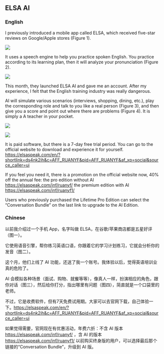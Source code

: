 ## ELSA AI

### English

I previously introduced a mobile app called ELSA, which received five-star reviews on Google/Apple stores (Figure 1).

![](https://cdn.beekka.com/blogimg/asset/202310/bg2023101101.png)

It uses a speech engine to help you practice spoken English. You practice according to its learning plan, then it will analyze your pronunciation (Figure 2).

![](https://cdn.beekka.com/blogimg/asset/202310/bg2023101102.png)

This month, they launched ELSA AI and gave me an account. After my experience, I felt that the English training industry was really dangerous.

AI will simulate various scenarios (interviews, shopping, dining, etc.), play the corresponding role and talk to you like a real person (Figure 3), and then give you a score and point out where there are problems (Figure 4). It is simply a A teacher in your pocket.

![](https://cdn.beekka.com/blogimg/asset/202310/bg2023101103.jpg)

![](https://cdn.beekka.com/blogimg/asset/202310/bg2023101104.jpg)

It is paid software, but there is a 7-day free trial period. You can go to the official website to download and experience it for yourself. https://elsaspeak.com/en/?shortlink=ds4nk2ih&c=AFF_RUANYF&pid=AFF_RUANYF&af_xp=social&source_caller=ui

If you feel you need it, there is a promotion on the official website now, 40% off the annual fee: the pro edition without AI https://elsaspeak.com/inf/ruanyf/  the premium edition with AI https://elsaspeak.com/inf/ruanyf1/

Users who previously purchased the Lifetime Pro Edition can select the “Conversation Bundle” on the last link to upgrade to the AI Edition.

### Chinese

以前我介绍过一个手机 App，名字叫做 ELSA，在谷歌/苹果商店都是五星好评（图一）。

它使用语音引擎，帮你练习英语口语，你跟着它的学习计划练习，它就会分析你的发音（图二）。

这个月，他们上线了 AI 功能，还送了我一个账号。我体验以后，觉得英语培训业真的危险了。

AI 会模拟各种场景（面试、购物、就餐等等），像真人一样，扮演相应的角色，跟你对话（图三），然后给你打分，指出哪里有问题（图四），简直就是一个口袋里的老师。

不过，它是收费软件，但有7天免费试用期。大家可以去官网下载，自己体验一下。https://elsaspeak.com/en/?shortlink=ds4nk2ih&c=AFF_RUANYF&pid=AFF_RUANYF&af_xp=social&source_caller=ui

如果觉得需要，官网现在有优惠活动，年费六折：不含 AI 版本 https://elsaspeak.com/inf/ruanyf/ ，含 AI 的版本 https://elsaspeak.com/inf/ruanyf1/ 以前购买终身版的用户，可以选择最后那个链接的“Conversation Bundle”，升级到 AI 版。

